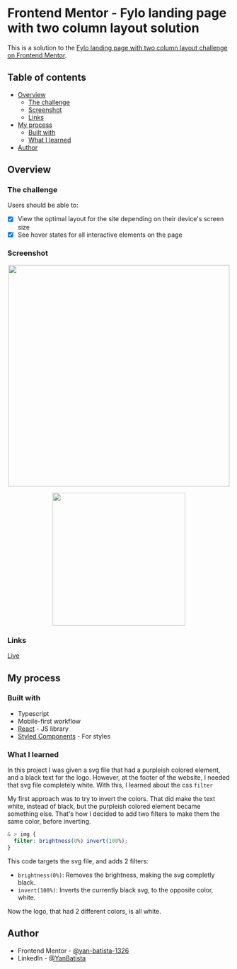 # Frontend Mentor - Fylo landing page with two column layout solution

This is a solution to the [Fylo landing page with two column layout challenge on Frontend Mentor](https://www.frontendmentor.io/challenges/fylo-landing-page-with-two-column-layout-5ca5ef041e82137ec91a50f5).

## Table of contents

- [Overview](#overview)
  - [The challenge](#the-challenge)
  - [Screenshot](#screenshot)
  - [Links](#links)
- [My process](#my-process)
  - [Built with](#built-with)
  - [What I learned](#what-i-learned)
- [Author](#author)

## Overview

### The challenge

Users should be able to:

- [x] View the optimal layout for the site depending on their device's screen size
- [x] See hover states for all interactive elements on the page

### Screenshot

<p align="center">
    <img src="./public/images/desktop.png" width="500" />
</p>

<p align="center">
    <img src="./public/images/mobile.png" width="300" />
</p>

### Links

[Live](https://fylo-landing-page-sigma-ten.vercel.app)

## My process

### Built with

- Typescript
- Mobile-first workflow
- [React](https://reactjs.org/) - JS library
- [Styled Components](https://styled-components.com/) - For styles

### What I learned

In this project I was given a svg file that had a purpleish colored element, and a black text for the logo. However, at the footer of the website, I needed that svg file completely white. With this, I learned about the css `filter`

My first approach was to try to invert the colors. That did make the text white, instead of black, but the purpleish colored element became something else. That's how I decided to add two filters to make them the same color, before inverting.

```css
& > img {
  filter: brightness(0%) invert(100%);
}
```

This code targets the svg file, and adds 2 filters:

- `brightness(0%)`: Removes the brightness, making the svg completly black.
- `invert(100%)`: Inverts the currently black svg, to the opposite color, white.

Now the logo, that had 2 different colors, is all white.

## Author

- Frontend Mentor - [@yan-batista-1326](https://www.frontendmentor.io/profile/yan-batista-1326)
- LinkedIn - [@YanBatista](https://www.linkedin.com/in/yanbatista/)
